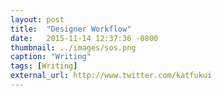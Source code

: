 ```yaml
---
layout: post
title:  "Designer Workflow"
date:   2015-11-14 12:37:36 -0800
thumbnail: ../images/sos.png
caption: "Writing"
tags: [Writing]
external_url: http://www.twitter.com/katfukui
---
```

